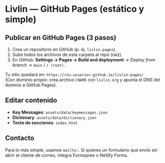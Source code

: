 # Livlin — GitHub Pages (estático y simple)

## Publicar en GitHub Pages (3 pasos)
1. Crea un repositorio en GitHub (p. ej. `livlin-pages`).
2. Sube todos los archivos de esta carpeta al repo (raíz).
3. En GitHub: **Settings → Pages → Build and deployment** → *Deploy from branch* → `main` / `/ (root)`.

Tu sitio quedará en: `https://<tu-usuario>.github.io/livlin-pages/`  
(Con dominio propio: crea archivo `CNAME` con `livlin.org` y apunta el DNS del dominio a GitHub Pages).

## Editar contenido
- **Key Messages**: `assets/data/keymessages.json`
- **Dictionary**: `assets/data/dictionary.json`
- **Texto de secciones**: `index.html`

## Contacto
Para lo más simple, usamos `mailto:`. Si quieres un formulario que envíe sin abrir el cliente de correo, integra Formspree o Netlify Forms.
